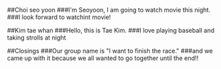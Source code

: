 ##Choi seo yoon
###I'm Seoyoon, I am going to watch movie this night.
###I look forward to watchint movie!

##Kim tae whan
###Hello, this is Tae Kim. 
###I love playing baseball and taking strolls at night

##Closings
###Our group name is "I want to finish the race." 
###and we came up with it because we all wanted to go together until the end!!
